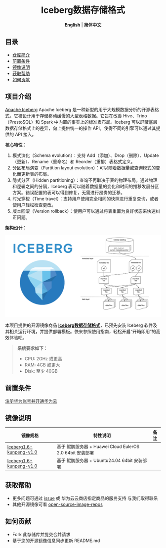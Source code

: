 <p align="center">
  <h1 align="center">Iceberg数据存储格式</h1>
  <p align="center">
    <a href="README.md"><strong>English</strong></a> | <strong>简体中文</strong>
  </p>

## 目录

- [仓库简介](#项目介绍)
- [前置条件](#前置条件)
- [镜像说明](#镜像说明)
- [获取帮助](#获取帮助)
- [如何贡献](#如何贡献)

## 项目介绍
‌[Apache Iceberg‌](https://github.com/apache/iceberg) Apache Iceberg 是一种新型的用于大规模数据分析的开源表格式。它被设计用于存储移动缓慢的大型表格数据。它旨在改善 Hive、Trino（PrestoSQL）和 Spark 中内置的事实上的标准表布局。Iceberg 可以屏蔽底层数据存储格式上的差异，向上提供统一的操作 API，使得不同的引擎可以通过其提供的 API 接入。

**核心特性：**
1. 模式演化（Schema evolution）：支持 Add（添加）、Drop（删除）、Update（更新）、Rename（重命名）和 Reorder（重排）表格式定义。
2. 分区布局演变（Partition layout evolution）：可以随着数据量或查询模式的变化而更新表的布局。
3. 隐式分区（Hidden partitioning）：查询不再取决于表的物理布局。通过物理和逻辑之间的分隔，Iceberg 表可以随着数据量的变化和时间的推移发展分区方案。错误配置的表可以得到修复，无需进行昂贵的迁移。
4. 时光穿梭（Time travel）：支持用户使用完全相同的快照进行重复查询，或者使用户轻松检查更改。
5. 版本回滚（Version rollback）：使用户可以通过将表重置为良好状态来快速纠正问题。

**架构设计：**

![](./images/img001.png)


本项目提供的开源镜像商品 [**Iceberg数据存储格式**](https://marketplace.huaweicloud.com)，已预先安装 Iceberg 软件及其相关运行环境，并提供部署模板。快来参照使用指南，轻松开启“开箱即用”的高效体验吧。

> **系统要求如下：**
> - CPU: 2GHz 或更高
> - RAM: 4GB 或更大
> - Disk: 至少 40GB

## 前置条件
[注册华为账号并开通华为云](https://support.huaweicloud.com/usermanual-account/account_id_001.html)

## 镜像说明

| 镜像规格                                                          | 特性说明                                         | 备注 |
|---------------------------------------------------------------|----------------------------------------------| --- |
| [Iceberg1.6-kunpeng-v1.0](https://github.com/HuaweiCloudDeveloper/airflow-image/tree/Iceberg1.6-kunpeng-v1.0)      | 基于 鲲鹏服务器 + Huawei Cloud EulerOS 2.0 64bit 安装部署 |  |
| [Iceberg1.6-kunpeng-v1.0](https://github.com/HuaweiCloudDeveloper/airflow-image/tree/Iceberg1.6-kunpeng-v1.0) | 基于 鲲鹏服务器 + Ubuntu24.04 64bit 安装部署         |  |

## 获取帮助
- 更多问题可通过 [issue](https://github.com/HuaweiCloudDeveloper/iceberg-image/issues) 或 华为云云商店指定商品的服务支持 与我们取得联系
- 其他开源镜像可看 [open-source-image-repos](https://github.com/HuaweiCloudDeveloper/open-source-image-repos)

## 如何贡献
- Fork 此存储库并提交合并请求
- 基于您的开源镜像信息同步更新 README.md
